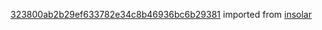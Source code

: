 [323800ab2b29ef633782e34c8b46936bc6b29381](https://github.com/insolar/insolar/commit/323800ab2b29ef633782e34c8b46936bc6b29381) imported from [insolar](https://github.com/insolar/insolar)
